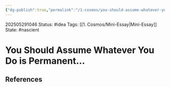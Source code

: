 ```yaml
---
{"dg-publish":true,"permalink":"/1-cosmos/you-should-assume-whatever-you-do-is-permanent/","created":"2025-05-29T10:45:56.518-04:00","updated":"2025-05-29T10:46:19.943-04:00"}
---
```


202505291046
Status: #idea
Tags: [[1. Cosmos/Mini-Essay\|Mini-Essay]]
State: #nascient
# You Should Assume Whatever You Do is Permanent...



## References
